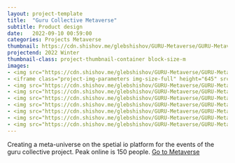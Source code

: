 ```yaml
---
layout: project-template
title:  "Guru Collective Metaverse"
subtitle: Product design
date:   2022-09-10 00:59:00
categories: Projects Metaverse
thumbnail: https://cdn.shishov.me/glebshishov/GURU-Metaverse/GURU-Metaverse-thumbnail.webp
projectend: 2022 Winter
thumbnail-class: project-thumbnail-container block-size-m
images:
- <img src="https://cdn.shishov.me/glebshishov/GURU-Metaverse/GURU-Metaverse-01.webp" class="project-img-parameters img-size-full" alt="Guru-Collective-Metavere-1">
- <iframe class="project-img-parameters img-size-full" height="645" src="https://www.youtube.com/embed/TNE3FNpvl-4" title="Конференция на метавилле в метавселенной Spatial | Кейс Guru Collective" frameborder="0" allow="accelerometer; autoplay; clipboard-write; encrypted-media; gyroscope; picture-in-picture" allowfullscreen></iframe>
- <img src="https://cdn.shishov.me/glebshishov/GURU-Metaverse/GURU-Metaverse-02.webp" class="project-img-parameters img-size-tri" alt="Guru-Collective-Metavere-2">
- <img src="https://cdn.shishov.me/glebshishov/GURU-Metaverse/GURU-Metaverse-03.webp" class="project-img-parameters img-size-tri" alt="Guru-Collective-Metavere-3">
- <img src="https://cdn.shishov.me/glebshishov/GURU-Metaverse/GURU-Metaverse-04.webp" class="project-img-parameters img-size-tri" alt="Guru-Collective-Metavere-4">
- <img src="https://cdn.shishov.me/glebshishov/GURU-Metaverse/GURU-Metaverse-06.webp" class="project-img-parameters img-size-full" alt="Guru-Collective-Metavere-6">
- <img src="https://cdn.shishov.me/glebshishov/GURU-Metaverse/GURU-Metaverse-07.webp" class="project-img-parameters img-size-full" alt="Guru-Collective-Metavere-7">
- <img src="https://cdn.shishov.me/glebshishov/GURU-Metaverse/GURU-Metaverse-08.webp" class="project-img-parameters img-size-full" alt="Guru-Collective-Metavere-8">
- <img src="https://cdn.shishov.me/glebshishov/GURU-Metaverse/GURU-Metaverse-09.webp" class="project-img-parameters img-size-full" alt="Guru-Collective-Metavere-9">
---
```


Creating a meta-universe on the spetial io platform for the events of the guru collective project.
Peak online is 150 people.
<a href="https://www.spatial.io/s/GURU-VILLA-63594667f3ac5700012e2a46?share=8269791068580157717" target="_blank">Go to Metaverse</a>
